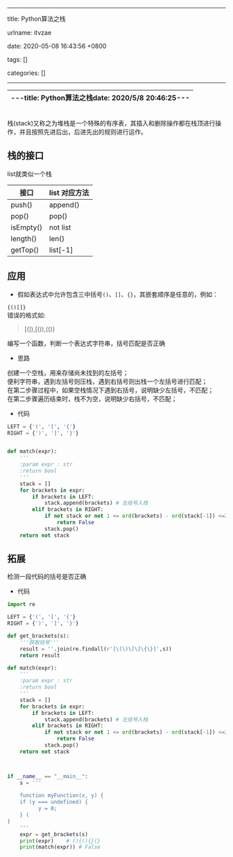 
---

title: Python算法之栈

urlname: itvzae

date: 2020-05-08 16:43:56 +0800

tags: []

categories: []

---
| ---title: Python算法之栈date: 2020/5/8 20:46:25--- |
| :--- |


<br />栈(stack)又称之为堆栈是一个特殊的有序表，其插入和删除操作都在栈顶进行操作，并且按照先进后出，后进先出的规则进行运作。

<a name="m0hrF"></a>
## 栈的接口
list就类似一个栈

| 接口 | list 对应方法 |
| --- | --- |
| push() | append() |
| pop() | pop() |
| isEmpty() | not list |
| length() | len() |
| getTop() | list[-1] |



<a name="on1Sg"></a>
## 应用

- 假如表达式中允许包含三中括号`()`、`[]`、`{}`，其嵌套顺序是任意的，例如：

` {()[]} `<br />错误的格式如:
> [(]),[()),(()}

编写一个函数，判断一个表达式字符串，括号匹配是否正确

- 思路

创建一个空栈，用来存储尚未找到的左括号；<br />便利字符串，遇到左括号则压栈，遇到右括号则出栈一个左括号进行匹配；<br />在第二步骤过程中，如果空栈情况下遇到右括号，说明缺少左括号，不匹配；<br />在第二步骤遍历结束时，栈不为空，说明缺少右括号，不匹配；<br />

- 代码



```python
LEFT = {'(', '[', '{'}
RIGHT = {')', ']', '}'}


def match(expr):
    '''
    :param expr : str
    :return bool
    '''
    stack = []
    for brackets in expr:
        if brackets in LEFT:
            stack.append(brackets) # 左括号入栈
        elif brackets in RIGHT:
            if not stack or not 1 <= ord(brackets) - ord(stack[-1]) <=2:
                return False
            stack.pop()
    return not stack
```
<a name="tuZyq"></a>
## 拓展
检测一段代码的括号是否正确

- 代码
```python
import re

LEFT = {'(', '[', '{'}
RIGHT = {')', ']', '}'}

def get_brackets(s):
    '''获取括号'''
    result = ''.join(re.findall(r'[\(\)\[\]\{\}]',s))
    return result

def match(expr):
    '''
    :param expr : str
    :return bool
    '''
    stack = []
    for brackets in expr:
        if brackets in LEFT:
            stack.append(brackets) # 左括号入栈
        elif brackets in RIGHT:
            if not stack or not 1 <= ord(brackets) - ord(stack[-1]) <=2:
                return False
            stack.pop()
    return not stack



if __name__ == "__main__":
    s = '''
    
    function myFunction(x, y) {
    if (y === undefined) {
          y = 0;
    } (
}
    '''
    expr = get_brackets(s)
    print(expr)    # (){(){}(}
    print(match(expr)) # False
```

